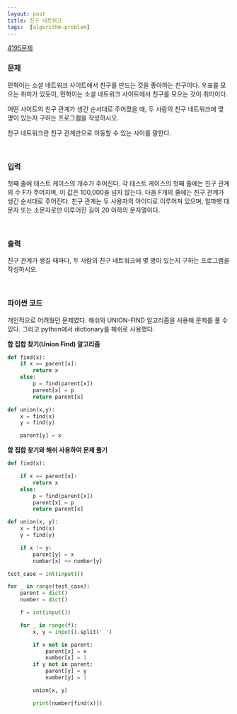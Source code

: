 ```yaml
---
layout: post
title: 친구 네트워크
tags:  [algorithm-problem]
---
```


[4195문제](https://www.acmicpc.net/problem/4195)


### 문제
민혁이는 소셜 네트워크 사이트에서 친구를 만드는 것을 좋아하는 친구이다. 우표를 모으는 취미가 있듯이, 민혁이는 소셜 네트워크 사이트에서 친구를 모으는 것이 취미이다.

어떤 사이트의 친구 관계가 생긴 순서대로 주어졌을 때, 두 사람의 친구 네트워크에 몇 명이 있는지 구하는 프로그램을 작성하시오.

친구 네트워크란 친구 관계만으로 이동할 수 있는 사이를 말한다.

&nbsp;

### 입력
첫째 줄에 테스트 케이스의 개수가 주어진다. 각 테스트 케이스의 첫째 줄에는 친구 관계의 수 F가 주어지며, 이 값은 100,000을 넘지 않는다. 다음 F개의 줄에는 친구 관계가 생긴 순서대로 주어진다. 친구 관계는 두 사용자의 아이디로 이루어져 있으며, 알파벳 대문자 또는 소문자로만 이루어진 길이 20 이하의 문자열이다.

&nbsp;


### 출력
친구 관계가 생길 때마다, 두 사람의 친구 네트워크에 몇 명이 있는지 구하는 프로그램을 작성하시오.

&nbsp;

### 파이썬 코드
개인적으로 어려웠던 문제였다. 해쉬와 UNION-FIND 알고리즘을 사용해 문제를 풀 수 있다. 그리고 python에서 dictionary를 해쉬로 사용했다.

**합 집합 찾기(Union Find) 알고리즘**
~~~python
def find(x):
    if x == parent[x]:
        return x
    else:
        p = find(parent[x])
        parent[x] = p
        return parent[x]

def union(x,y):
    x = find(x)
    y = find(y)

    parent[y] = x
~~~

**합 집합 찾기와 해쉬 사용하여 문제 풀기**
~~~python
def find(x):

    if x == parent[x]:
        return x
    else:
        p = find(parent[x])
        parent[x] = p
        return parent[x]

def union(x, y):
    x = find(x)
    y = find(y)

    if x != y:
        parent[y] = x
        number[x] += number[y]    

test_case = int(input())

for _ in range(test_case):
    parent = dict()
    number = dict()

    f = int(input())

    for _ in range(f):
        x, y = input().split(' ')

        if x not in parent:
            parent[x] = x
            number[x] = 1
        if y not in parent:
            parent[y] = y
            number[y] = 1

        union(x, y)

        print(number[find(x)])
~~~
